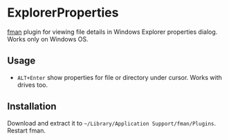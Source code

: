 # ExplorerProperties
[fman](https://fman.io) plugin for viewing file details in Windows Explorer properties dialog. Works only on Windows OS.

## Usage
* `ALT+Enter` show properties for file or directory under cursor. Works with drives too.

## Installation
Download and extract it to `~/Library/Application Support/fman/Plugins`. Restart fman.
